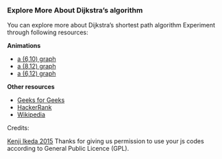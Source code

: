 ### Explore More About Dijkstra’s algorithm

You can explore more about Dijkstra’s shortest path algorithm Experiment through following resources:

**Animations**

   - [a (6,10) graph](http://weierstrass.is.tokushima-u.ac.jp/ikeda/suuri/dijkstra/DijkstraApp.shtml?demo1)
   - [a (8,12) graph](http://weierstrass.is.tokushima-u.ac.jp/ikeda/suuri/dijkstra/DijkstraApp.shtml?demo6)
   - [a (6,12) graph](http://weierstrass.is.tokushima-u.ac.jp/ikeda/suuri/dijkstra/DijkstraApp.shtml?demo7)

**Other resources**

   <!--- [Mathematical Programming by Kenji Ikeda](https://ds2-iiith.vlabs.ac.in/exp/dijkstra-algorithm/weierstrass.is.tokushima-u.ac.jp/ikeda/suuri/main/index.shtml)-->
   - [Geeks for Geeks](https://www.geeksforgeeks.org/)
   - [HackerRank](https://www.hackerrank.com/topics)
   - [Wikipedia](https://en.wikipedia.org/wiki/Main_Page)

Credits:

[Kenji Ikeda 2015](http://weierstrass.is.tokushima-u.ac.jp/ikeda/suuri/dijkstra/Dijkstra.shtml) Thanks for giving us permission to use your js codes according to General Public Licence (GPL).
